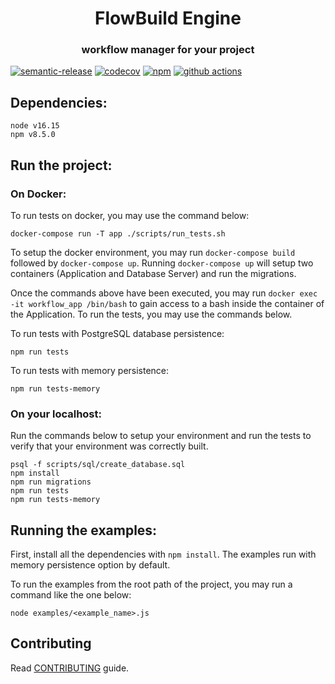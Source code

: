 <h1 align="center" style="border-bottom: none;">FlowBuild Engine</h1>
<h3 align="center">workflow manager for your project</h3>

[![semantic-release](https://img.shields.io/badge/%20%20%F0%9F%93%A6%F0%9F%9A%80-semantic--release-e10079.svg)](https://github.com/semantic-release/semantic-release)
[![codecov](https://codecov.io/gh/flow-build/engine/branch/master/graph/badge.svg)](https://codecov.io/gh/flow-build/engine)
[![npm](https://img.shields.io/npm/dw/@flowbuild/engine)](https://www.npmjs.com/package/@flowbuild/engine)
[![github actions](https://img.shields.io/github/workflow/status/flow-build/engine/Node.js%20CI)](https://github.com/flow-build/engine/actions?query=workflow%3A%22Node.js+CI%22)

## Dependencies:

```
node v16.15
npm v8.5.0
```

## Run the project:

### On Docker:

To run tests on docker, you may use the command below:

```
docker-compose run -T app ./scripts/run_tests.sh
```

To setup the docker environment, you may run `docker-compose build` followed by `docker-compose up`.
Running `docker-compose up` will setup two containers (Application and Database Server) and run the migrations.

Once the commands above have been executed, you may run `docker exec -it workflow_app /bin/bash` to gain access to a bash inside the container of the Application. To run the tests, you may use the commands below.

To run tests with PostgreSQL database persistence:

```
npm run tests
```

To run tests with memory persistence:

```
npm run tests-memory
```

### On your localhost:

Run the commands below to setup your environment and run the tests to verify that your environment was correctly built.

```
psql -f scripts/sql/create_database.sql
npm install
npm run migrations
npm run tests
npm run tests-memory
```

## Running the examples:

First, install all the dependencies with `npm install`. The examples run with memory persistence option by default.

To run the examples from the root path of the project, you may run a command like the one below:

```
node examples/<example_name>.js
```

## Contributing

Read [CONTRIBUTING](.github/CONTRIBUTING.md) guide.
